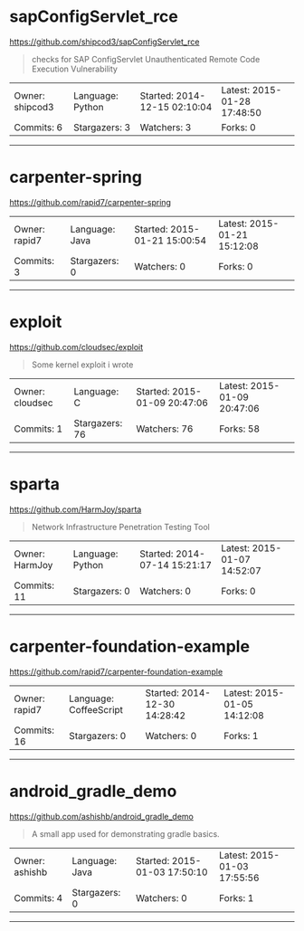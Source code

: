 # sapConfigServlet_rce

https://github.com/shipcod3/sapConfigServlet_rce
<blockquote>
checks for SAP ConfigServlet Unauthenticated Remote Code Execution Vulnerability
</blockquote>

<table>
<tr><td>Owner: shipcod3</td>
    <td>Language: Python</td>
    <td>Started: 2014-12-15 02:10:04</td>
    <td>Latest: 2015-01-28 17:48:50</td></tr>
<tr><td>Commits: 6</td>
    <td>Stargazers: 3</td>
    <td>Watchers: 3</td>
    <td>Forks: 0</td></tr>
</table>

---

# carpenter-spring

https://github.com/rapid7/carpenter-spring
<blockquote>
<no description>
</blockquote>

<table>
<tr><td>Owner: rapid7</td>
    <td>Language: Java</td>
    <td>Started: 2015-01-21 15:00:54</td>
    <td>Latest: 2015-01-21 15:12:08</td></tr>
<tr><td>Commits: 3</td>
    <td>Stargazers: 0</td>
    <td>Watchers: 0</td>
    <td>Forks: 0</td></tr>
</table>

---

# exploit

https://github.com/cloudsec/exploit
<blockquote>
Some kernel exploit i wrote
</blockquote>

<table>
<tr><td>Owner: cloudsec</td>
    <td>Language: C</td>
    <td>Started: 2015-01-09 20:47:06</td>
    <td>Latest: 2015-01-09 20:47:06</td></tr>
<tr><td>Commits: 1</td>
    <td>Stargazers: 76</td>
    <td>Watchers: 76</td>
    <td>Forks: 58</td></tr>
</table>

---

# sparta

https://github.com/HarmJoy/sparta
<blockquote>
Network Infrastructure Penetration Testing Tool
</blockquote>

<table>
<tr><td>Owner: HarmJoy</td>
    <td>Language: Python</td>
    <td>Started: 2014-07-14 15:21:17</td>
    <td>Latest: 2015-01-07 14:52:07</td></tr>
<tr><td>Commits: 11</td>
    <td>Stargazers: 0</td>
    <td>Watchers: 0</td>
    <td>Forks: 0</td></tr>
</table>

---

# carpenter-foundation-example

https://github.com/rapid7/carpenter-foundation-example
<blockquote>
<no description>
</blockquote>

<table>
<tr><td>Owner: rapid7</td>
    <td>Language: CoffeeScript</td>
    <td>Started: 2014-12-30 14:28:42</td>
    <td>Latest: 2015-01-05 14:12:08</td></tr>
<tr><td>Commits: 16</td>
    <td>Stargazers: 0</td>
    <td>Watchers: 0</td>
    <td>Forks: 1</td></tr>
</table>

---

# android_gradle_demo

https://github.com/ashishb/android_gradle_demo
<blockquote>
A small app used for demonstrating gradle basics.
</blockquote>

<table>
<tr><td>Owner: ashishb</td>
    <td>Language: Java</td>
    <td>Started: 2015-01-03 17:50:10</td>
    <td>Latest: 2015-01-03 17:55:56</td></tr>
<tr><td>Commits: 4</td>
    <td>Stargazers: 0</td>
    <td>Watchers: 0</td>
    <td>Forks: 1</td></tr>
</table>

---

